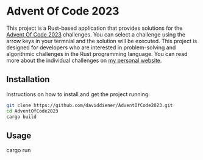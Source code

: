 # Advent Of Code 2023

This project is a Rust-based application that provides solutions for the [Advent Of Code 2023](https://adventofcode.com/) challenges. You can select a challenge using the arrow keys in your termnial and the solution will be executed. This project is designed for developers who are interested in problem-solving and algorithmic challenges in the Rust programming language. You can read more about the individual challenges on [my personal website](https://www.daviddiener.de/posts/aoc2023/challenge/).

## Installation 

Instructions on how to install and get the project running.

```bash
git clone https://github.com/daviddiener/AdventOfCode2023.git
cd AdventOfCode2023
cargo build
```

## Usage

cargo run
